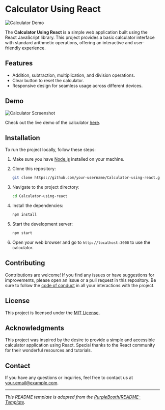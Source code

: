 # Calculator Using React

![Calculator Demo](demo.gif)

The **Calculator Using React** is a simple web application built using the React JavaScript library. This project provides a basic calculator interface with standard arithmetic operations, offering an interactive and user-friendly experience.

## Features

- Addition, subtraction, multiplication, and division operations.
- Clear button to reset the calculator.
- Responsive design for seamless usage across different devices.

## Demo

![Calculator Screenshot](screenshot.png)

Check out the live demo of the calculator [here](https://your-demo-link.com).

## Installation

To run the project locally, follow these steps:

1. Make sure you have [Node.js](https://nodejs.org/) installed on your machine.
2. Clone this repository:

   ```bash
   git clone https://github.com/your-username/Calculator-using-react.git
   ```

3. Navigate to the project directory:

   ```bash
   cd Calculator-using-react
   ```

4. Install the dependencies:

   ```bash
   npm install
   ```

5. Start the development server:

   ```bash
   npm start
   ```

6. Open your web browser and go to `http://localhost:3000` to use the calculator.

## Contributing

Contributions are welcome! If you find any issues or have suggestions for improvements, please open an issue or a pull request in this repository. Be sure to follow the [code of conduct](CODE_OF_CONDUCT.md) in all your interactions with the project.

## License

This project is licensed under the [MIT License](LICENSE).

## Acknowledgments

This project was inspired by the desire to provide a simple and accessible calculator application using React. Special thanks to the React community for their wonderful resources and tutorials.

## Contact

If you have any questions or inquiries, feel free to contact us at [your.email@example.com](mailto:your.email@example.com).

---
*This README template is adapted from the [PurpleBooth/README-Template](https://github.com/PurpleBooth/README-Template).*

